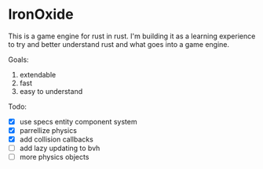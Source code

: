 # IronOxide

This is a game engine for rust in rust. I'm building it as a learning experience to try and better understand rust and what goes into a game engine.

Goals:
  1) extendable
  2) fast
  3) easy to understand

Todo:
- [x] use specs entity component system
- [x] parrellize physics
- [x] add collision callbacks
- [ ] add lazy updating to bvh
- [ ] more physics objects
